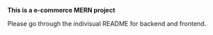 **This is a e-commerce MERN project**

Please go through the indivisual README for backend and frontend.
